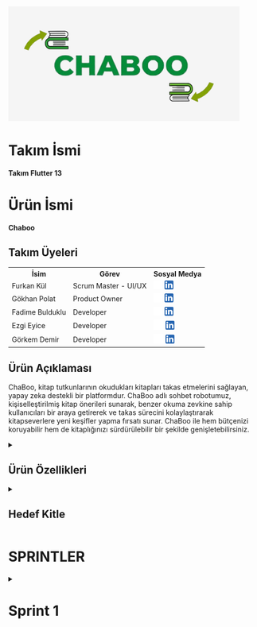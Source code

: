   <html>
  <body>

  ![Chaboo](Bootcamp/source/chaboo.png)

  # **Takım İsmi**
#### Takım Flutter 13
  # **Ürün İsmi**
#### Chaboo
	
  ## Takım Üyeleri
  <table>
    <tr>
      <th>İsim</th>
      <th>Görev</th>
      <th>Sosyal Medya</th>
    </tr>
    <tr>
      <td>Furkan Kül</td>
      <td>Scrum Master - UI/UX </td>
      <td>
        <a href="https://github.com/furkanava" target="_blank"><img src="Bootcamp/social_media_logo/github.png" width="18" height="18"/></a>
        <a href="https://www.linkedin.com/in/furkankul/" target="_blank" ><img src="Bootcamp/social_media_logo/linkedin.png" width="18" height="18" /></a>
      </td>
    </tr>
    <tr>
      <td>Gökhan Polat </td>
      <td>Product Owner</td>
      <td>
        <a href="https://github.com/qokhanp" target="_blank"><img src="Bootcamp/social_media_logo/github.png" width="18" height="18"/></a>
        <a href="https://www.linkedin.com/in/gokhanp" target="_blank"><img src="Bootcamp/social_media_logo/linkedin.png" width="18" height="18" /></a>
      </td>
    </tr>
    <tr>
      <td>Fadime Bulduklu</td>
      <td>Developer</td>
      <td>
        <a href="https://github.com/FadimeBulduklu " target="_blank"><img src="Bootcamp/social_media_logo/github.png" width="18" height="18"/></a>
        <a href="https://www.linkedin.com/in/FadimeBulduklu" target="_blank"><img src="Bootcamp/social_media_logo/linkedin.png" width="18" height="18" /></a>
      </td>
    </tr>
    <tr>
      <td>Ezgi Eyice</td>
      <td>Developer</td>
      <td>
        <a href="https://github.com/ezgiieyice" target="_blank"><img src="Bootcamp/social_media_logo/github.png" width="20" height="20"/></a>
        <a href="https://www.linkedin.com/in/ezgi-eyice-69912916a" target="_blank"><img src="Bootcamp/social_media_logo/linkedin.png" width="18" height="18" /></a>
      </td>
    </tr>
    <tr>
      <td>Görkem Demir</td>
      <td>Developer</td>
      <td>
        <a href="https://github.com/gorkemmdemir" target="_blank"><img src="Bootcamp/social_media_logo/github.png" width="20" height="20"/></a>
        <a href="https://www.linkedin.com/in/gorkemmdemir" target="_blank"><img src="Bootcamp/social_media_logo/linkedin.png" width="18" height="18" /></a>
      </td>
    </tr>
  </table>





  ## Ürün Açıklaması
  ChaBoo, kitap tutkunlarının okudukları kitapları takas etmelerini sağlayan, yapay zeka destekli bir platformdur. ChaBoo adlı sohbet robotumuz, kişiselleştirilmiş kitap önerileri sunarak, benzer okuma zevkine sahip kullanıcıları bir araya getirerek ve takas sürecini kolaylaştırarak kitapseverlere yeni keşifler yapma fırsatı sunar. ChaBoo ile hem bütçenizi koruyabilir hem de kitaplığınızı sürdürülebilir bir şekilde genişletebilirsiniz.
  
 
 <details>
    <summary><h2>Ürün Özellikleri</h2></summary>
        <h3>Kitap Önerileri:</h3>
        <p>ChaBo, okuma geçmişinizi ve tercihlerinizi analiz ederek size özel kitap önerileri sunar, böylece daha önce fark etmediğiniz kitaplarla tanışabilirsiniz.</p>
        <h3>Sohbet Robotu Rehberliğinde Takas:</h3>
        <p>ChaBoo AI Yardım, kitap seçimi, diğer kullanıcılarla iletişim ve takas detaylarının düzenlenmesi gibi tüm süreçte size rehberlik eder.</p>
        <h3>Kişiselleştirilmiş Kitap Profilleri:</h3>
        <p>En sevdiğiniz türleri, yazarları ve kitapları sergileyen bir profil oluşturarak benzer ilgi alanlarına sahip kitapseverlerle bağlantı kurabilirsiniz.</p>
        <h3>Güvenli ve Kullanışlı:</h3>
        <p>ChaBoo, kişisel bilgilerinizin güvenliğini ön planda tutar ve kitap takası işlemlerinizi kolaylıkla yönetmenizi sağlar.</p>
</details>
<details>
    <summary><h2>Hedef Kitle</h2></summary>
    <p>ChaBoo, kitaplara tutkuyla bağlı olan ancak bütçelerini ve çevreyi de düşünen okuyucular için tasarlanmıştır. Özellikle şu kişilere hitap eder:
  <ul>
    <li>Y ve Z Kuşağı</li>
    <li>Bütçe Dostu Okurlar</li>
    <li>Çevre Dostu Tüketiciler</li>
    <li>Kitap Kulüpleri ve Okuma Grupları</li>
  </ul></p>
  </details>
   <h1>SPRINTLER</h1>
  <details>
    <summary><h1>Sprint 1</h1></summary>
  <details>
    <summary><h3>Sprint 1 - Ekran Görüntüleri</h3></summary>
  <table style="width: 100%;">
    <tr>
      <td colspan="4" style="text-align: center;"><h2>Giriş / Kayıt Ol</h2></td>
    </tr>
    <tr>
      <td style="width: 25%;"><img src="Bootcamp/sprint1/giris.png" style="max-width: 100%; height: auto;"></td>
      <td style="width: 25%;"><img src="Bootcamp/sprint1/kayit.png" style="max-width: 100%; height: auto;"></td>
      <td style="width: 25%;"><img src="Bootcamp/sprint1/sifre.png" style="max-width: 100%; height: auto;"></td>
      <td style="width: 25%;"><img src="Bootcamp/sprint1/sifre1.png" style="max-width: 100%; height: auto;"></td>
    </tr>
    <tr>
      <td colspan="4" style="text-align: center;"><h2>Akış / Takas</h2></td>
    </tr>
    <tr>
      <td style="width: 25%;"><img src="Bootcamp/sprint1/akis.png" style="max-width: 100%; height: auto;"></td>
      <td style="width: 25%;"><img src="Bootcamp/sprint1/akis1.png" style="max-width: 100%; height: auto;"></td>
      <td style="width: 25%;"><img src="Bootcamp/sprint1/takas.png" style="max-width: 100%; height: auto;"></td>
    </tr>
    <tr>
      <td colspan="4" style="text-align: center;"><h2>Profil / Ayarlar</h2></td>
    </tr>
    <tr>
      <td style="width: 25%;"><img src="Bootcamp/sprint1/profil.png" style="max-width: 100%; height: auto;"></td>
      <td style="width: 25%;"><img src="Bootcamp/sprint1/ayarlar.png" style="max-width: 100%; height: auto;"></td>
    </tr>
    <tr>
      <td colspan="4" style="text-align: center;"><h2>Ürün Ekleme / Yapay Zeka</h2></td>
    </tr>
    <tr>
      <td style="width: 25%;"><img src="Bootcamp/sprint1/ekleme.png" style="max-width: 100%; height: auto;"></td>
      <td style="width: 25%;"><img src="Bootcamp/sprint1/ekleme1.png" style="max-width: 100%; height: auto;"></td>
      <td style="width: 25%;"><img src="Bootcamp/sprint1/ai.png" style="max-width: 100%; height: auto;"></td>
    </tr>
  </table>
  </details>  
  <details>
    <summary><h3>Sprint 1 - Whatsapp Ekran Görüntüleri / Jira Pano </h3></summary>
    <img src="Bootcamp/scrum/wp1.png" style="max-width: 100%; height: auto;">
    <img src="Bootcamp/scrum/wp2.png" style="max-width: 100%; height: auto;">
    <img src="Bootcamp/scrum/jira.png" style="max-width: 100%; height: auto;">
    <img src="Bootcamp/scrum/jira1.png" style="max-width: 100%; height: auto;">
  </details>
  <details>
    <summary><h3>Sprint 1 - Burndown Chart</h3></summary>
    <img src="Bootcamp/scrum/burndownchart.png" style="max-width: 100%; height: auto;">
    - **Araçlar ve Teknoloji**:
    
- Proje yönetimi için Jira kullanılacak.
- UI tasarımı için Figma kullanılacak.
- Giriş yöntemleri google ve facebook olarak belirlendi.
  - **Sprint Bitiminde Ulaşılmak İstenen Puan**: 155
  - **Puan Tamamlama Oranı**: `(155'in hepsi başarıyla tamamlandı)` 1. Sprintde puanlar zorluklara göre belirlendi. Takımın toplantı yapma bir araya gelme konusunda çevresel faktörlerin etkisiyle zorlandığı anlaşıldı bu yüzden "önemli" etiketli görevler 20 puan, uygulamayla alakalı bilgiler 10 puan, UI/UX tasarımları 15 puan olarak sonuçlandırıldı.
  - **Daily Scrum**: https://github.com/furkanava/Google-Bootcamp/blob/3c801e862b22f67e44985fb8755ffd60934e46fb/Bootcamp/scrum/dailyscrum.docx
  - **Backlog URL:**: https://1furkan.atlassian.net/jira/software/projects/SCRUM/list
  - **Sprint Review:**
    - Takımda iletişim eksikliği ve toplantılarda bir araya gelmede sorunlar yaşandığı belirlendi. Bir sonraki sprint için daha koordineli hareket etmeye karar verildi

    - Kargo süreçleri için bir ön araştırma ve kamu/özel teslimat şirketleriyle anlaşma için görüşmeler yapılması planlandı.

    - Sprint sonunda figma, jira kullanımı konusunda daha çok pratik yapma kararı aldık.
    

  - **Katılımcılar :** `Furkan Kül`, `Gökhan Polat`, `Ezgi Eyice`, `Fadime Bulduklu`, `Görkem Demir`
  - **Retrospective:**
    - Sonraki adımımızda takas için sadece kargo mu ? elden birebir teslimat mı ? yoksa "esnaf noktası" uygulaması mı? yapılmasıyla ilgili karar için toplantı öngörüldü.

    - Firebase konusunda hızlı bir geliştirme yapılacak bu konuda takım işbirliği içerisinde olacak.

    - Uygulamanın gelirleri konusunda araştırma yapılacak.

    - UI/UX gözden geçirilecek

    - Ezgi yazılım konusunda takım lideri olacak.(taskları o dağıtacak ekranlar vb.)

    - Süreç github üzerinden yürütülecek.(mümkünse).
  </details>
   <details>
    <summary><h1>Sprint 2</h1></summary>


  <details>
    <summary><h3>Sprint 2 - Ekran Görüntüleri</h3></summary>
  <table style="width: 100%;">
     <tr>
      <td colspan="4" style="text-align: center;"><h2>Akış Ekranları</h2></td>
    </tr>
    <tr>
      <td style="width: 25%;"><img src="Bootcamp/sprint2/updated_akis.png" style="max-width: 100%; height: auto;"></td>
      <td style="width: 25%;"><img src="Bootcamp/sprint2/updated_akis2.png" style="max-width: 100%; height: auto;"></td>
    </tr>
     <tr>
      <td colspan="4" style="text-align: center;"><h2>Yeni Takas Ekranları</h2></td>
    </tr>
    <tr>
      <td style="width: 25%;"><img src="Bootcamp/sprint2/update_takas.png" style="max-width: 100%; height: auto;"></td>
      <td style="width: 25%;"><img src="Bootcamp/sprint2/updated_takas2.png" style="max-width: 100%; height: auto;"></td>
    </tr>
    <tr>
      <td colspan="4" style="text-align: center;"><h2>Mesaj ve Profil Güncellendi</h2></td>
    </tr>
    <tr>
      <td style="width: 25%;"><img src="Bootcamp/sprint2/Mesaj.png" style="max-width: 100%; height: auto;"></td>
      <td style="width: 25%;"><img src="Bootcamp/sprint2/Mesaj2.png" style="max-width: 100%; height: auto;"></td>
      <td style="width: 25%;"><img src="Bootcamp/sprint2/updated_Profil.png" style="max-width: 100%; height: auto;"></td>
    </tr>
  </table>
  </details>  

  <details>
    <summary><h3>Sprint 2 -  Jira Pano </h3></summary>
  <details>
  
    <img src="Bootcamp/scrum/jira2.png" style="max-width: 100%; height: auto;">
  </details>
  <details>
    <summary><h3>Sprint 2 - Burndown Chart</h3></summary>
    <img src="Bootcamp/scrum/burndownchart2.png" style="max-width: 100%; height: auto;">

  - **Sprint Bitiminde Ulaşılmak İstenen Puan**: 49
  - **Puan Tamamlama Oranı**: `(49 puandan 35'i tamamlandı)` 2. Sprintde puanlar zorluklara göre belirlendi. Ezgi'nin önerisiyle puanlar literatürdeki gibi fibonacci sayılarına göre hazırlandı. Eksik puanlar sprint 3'de tamamlanacak
  - **Daily Scrum**: https://github.com/furkanava/Google-Bootcamp/blob/3c801e862b22f67e44985fb8755ffd60934e46fb/Bootcamp/scrum/dailyscrum.docx
  - **Backlog URL:** <a href="https://1furkan.atlassian.net/jira/software/projects/SCRUM/list?atlOrigin=eyJpIjoiMzgxNTdmYmNjZjRlNDljYWJkMjAxYjhiMDQ1ZGRjYjIiLCJwIjoiaiJ9">
  - **Sprint Review:**
    - Takas yönteminin belirlenmesi konusunda takım ortak kararla eğer kullanıcı takas teklifini onaylarsa mesaj bölümünün açılması ve kullanıcıların kendi isteğine göre takas yapması(kargo/buluşma) belirlendi

    - Kitap Lira uygulamasından vazgeçildi. UI/UX buna göre değiştirildi. Yeni ekranlar tasarlandı.
    

  - **Katılımcılar :** `Furkan Kül`, `Gökhan Polat`, `Ezgi Eyice`, `Fadime Bulduklu`, `Görkem Demir`
  - **Retrospective:**
    - Sonraki çalışmamızda sürenin az kaldığı ve takım olarak yavaş ilerlediğimiz için hızlanmaya karar verdik.

    - Akış ekranı geliştirmesi yapılacak bu konuda takım işbirliği içerisinde olacak.

    - Uygulamanın gelirleri konusunda araştırma yapılacak.

    - UI/UX son kez gözden geçirilecek.

    - Yapay Zeka eğitilecek.

    
  </details>
</body>
</html>
